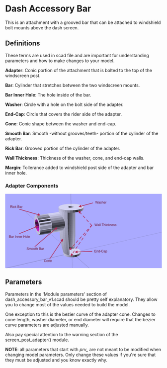 # Dash Accessory Bar
This is an attachment with a grooved bar that can be attached to windshield bolt mounts above the dash screen.

## Definitions
These terms are used in scad file and are important for understanding parameters and how to make changes to your model.

__Adapter__:
Conic portion of the attachment that is bolted to the top of the windscreen post.  

__Bar__:
Cylinder that stretches between the two windscreen mounts.

__Bar Inner Hole__:
The hole inside of the bar.

__Washer__:
Circle with a hole on the bolt side of the adapter.

__End-Cap__:
Circle that covers the rider side of the adapter.

__Cone__:
Conic shape between the washer and end-cap.

__Smooth Bar__:
Smooth -without grooves/teeth- portion of the cylinder of the adapter.

__Rick Bar__:
Grooved portion of the cylinder of the adapter.

__Wall Thickness__:
Thickness of the washer, cone, and end-cap walls.

__Margin__:
Tollerance added to windshield post side of the adapter and bar inner hole.

### Adapter Components
![Adapter Components](images/adapter_components.png)

## Parameters
Parameters in the 'Module parameters' section of dash_accessory_bar_v1.scad should be pretty self explanatory.  They allow you to change most of the values needed to build the model.  

One exception to this is the bezier curve of the adapter cone.  Changes to cone length, washer diameter, or end diameter will require that the bezier curve parameters are adjusted manually.  

Also pay special attention to the warning section of the screen_post_adapter() module.  

__NOTE__: all parameters that start with *prv_* are not meant to be modified when changing model parameters.  Only change these values if you're sure that they must be adjusted and you know exactly why.